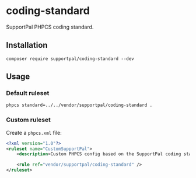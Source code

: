 # coding-standard

SupportPal PHPCS coding standard.

## Installation

`composer require supportpal/coding-standard --dev`

## Usage

### Default ruleset

`phpcs standard=../../vendor/supportpal/coding-standard .`

### Custom ruleset

Create a `phpcs.xml` file:

```xml
<?xml version="1.0"?>
<ruleset name="CustomSupportPal">
    <description>Custom PHPCS config based on the SupportPal coding standard.</description>

    <rule ref="vendor/supportpal/coding-standard" />
</ruleset>
```